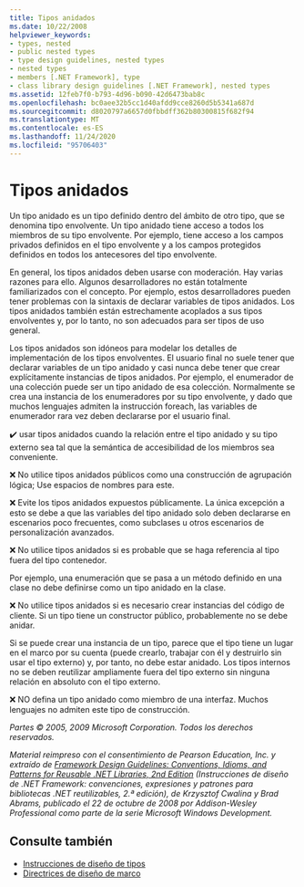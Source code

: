 ```yaml
---
title: Tipos anidados
ms.date: 10/22/2008
helpviewer_keywords:
- types, nested
- public nested types
- type design guidelines, nested types
- nested types
- members [.NET Framework], type
- class library design guidelines [.NET Framework], nested types
ms.assetid: 12feb7f0-b793-4d96-b090-42d6473bab8c
ms.openlocfilehash: bc0aee32b5cc1d40afdd9cce8260d5b5341a687d
ms.sourcegitcommit: d8020797a6657d0fbbdff362b80300815f682f94
ms.translationtype: MT
ms.contentlocale: es-ES
ms.lasthandoff: 11/24/2020
ms.locfileid: "95706403"
---
```

# <a name="nested-types"></a>Tipos anidados

Un tipo anidado es un tipo definido dentro del ámbito de otro tipo, que se denomina tipo envolvente. Un tipo anidado tiene acceso a todos los miembros de su tipo envolvente. Por ejemplo, tiene acceso a los campos privados definidos en el tipo envolvente y a los campos protegidos definidos en todos los antecesores del tipo envolvente.

 En general, los tipos anidados deben usarse con moderación. Hay varias razones para ello. Algunos desarrolladores no están totalmente familiarizados con el concepto. Por ejemplo, estos desarrolladores pueden tener problemas con la sintaxis de declarar variables de tipos anidados. Los tipos anidados también están estrechamente acoplados a sus tipos envolventes y, por lo tanto, no son adecuados para ser tipos de uso general.

 Los tipos anidados son idóneos para modelar los detalles de implementación de los tipos envolventes. El usuario final no suele tener que declarar variables de un tipo anidado y casi nunca debe tener que crear explícitamente instancias de tipos anidados. Por ejemplo, el enumerador de una colección puede ser un tipo anidado de esa colección. Normalmente se crea una instancia de los enumeradores por su tipo envolvente, y dado que muchos lenguajes admiten la instrucción foreach, las variables de enumerador rara vez deben declararse por el usuario final.

 ✔️ usar tipos anidados cuando la relación entre el tipo anidado y su tipo externo sea tal que la semántica de accesibilidad de los miembros sea conveniente.

 ❌ No utilice tipos anidados públicos como una construcción de agrupación lógica; Use espacios de nombres para este.

 ❌ Evite los tipos anidados expuestos públicamente. La única excepción a esto se debe a que las variables del tipo anidado solo deben declararse en escenarios poco frecuentes, como subclases u otros escenarios de personalización avanzados.

 ❌ No utilice tipos anidados si es probable que se haga referencia al tipo fuera del tipo contenedor.

 Por ejemplo, una enumeración que se pasa a un método definido en una clase no debe definirse como un tipo anidado en la clase.

 ❌ No utilice tipos anidados si es necesario crear instancias del código de cliente.  Si un tipo tiene un constructor público, probablemente no se debe anidar.

 Si se puede crear una instancia de un tipo, parece que el tipo tiene un lugar en el marco por su cuenta (puede crearlo, trabajar con él y destruirlo sin usar el tipo externo) y, por tanto, no debe estar anidado. Los tipos internos no se deben reutilizar ampliamente fuera del tipo externo sin ninguna relación en absoluto con el tipo externo.

 ❌ NO defina un tipo anidado como miembro de una interfaz. Muchos lenguajes no admiten este tipo de construcción.

 *Partes © 2005, 2009 Microsoft Corporation. Todos los derechos reservados.*

 *Material reimpreso con el consentimiento de Pearson Education, Inc. y extraído de [Framework Design Guidelines: Conventions, Idioms, and Patterns for Reusable .NET Libraries, 2nd Edition](https://www.informit.com/store/framework-design-guidelines-conventions-idioms-and-9780321545619) (Instrucciones de diseño de .NET Framework: convenciones, expresiones y patrones para bibliotecas .NET reutilizables, 2.ª edición), de Krzysztof Cwalina y Brad Abrams, publicado el 22 de octubre de 2008 por Addison-Wesley Professional como parte de la serie Microsoft Windows Development.*

## <a name="see-also"></a>Consulte también

- [Instrucciones de diseño de tipos](type.md)
- [Directrices de diseño de marco](index.md)
